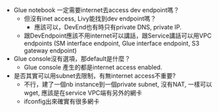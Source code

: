 


- Glue notebook 一定需要internet去access dev endpoint嗎？
    - 但沒有inet access, Livy能找到dev endpoint嗎？ 
        - 應該可以，DevEnd也有時只有private DNS, private IP.
    - 跟DevEndpoint應該不用internet可以講話，跟Service講話可以用VPC endpoints (SM interface endpoint, Glue interface endpoint, S3 gateway endpoint)
- Glue console沒有選項，那default是什麼？
    - Glue console 產生的都是internet access enabled.
- 是否其實可以用subnet去限制，有無internet access不重要?
    - 不行，建了一個nb instance到一個private subnet, 沒有NAT, 一樣可以wget, 應該是在service VPC端有另外的網卡
    - ifconfig出來確實有很多網卡 
